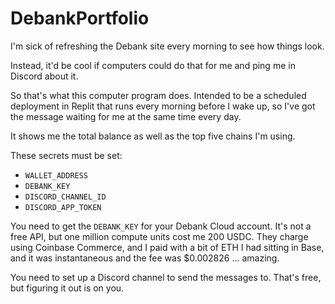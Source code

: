 # DebankPortfolio

I'm sick of refreshing the Debank site every morning to see how things look.

Instead, it'd be cool if computers could do that for me and ping me in Discord about it.

So that's what this computer program does. Intended to be a scheduled deployment in Replit that runs every morning before I wake up, so I've got the message waiting for me at the same time every day.

It shows me the total balance as well as the top five chains I'm using.

These secrets must be set:

- `WALLET_ADDRESS`
- `DEBANK_KEY`
- `DISCORD_CHANNEL_ID`
- `DISCORD_APP_TOKEN`

You need to get the `DEBANK_KEY` for your Debank Cloud account. It's not a free API, but one million compute units cost me 200 USDC. They charge using Coinbase Commerce, and I paid with a bit of ETH I had sitting in Base, and it was instantaneous and the fee was $0.002826 ... amazing.

You need to set up a Discord channel to send the messages to. That's free, but figuring it out is on you.